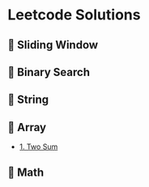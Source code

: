 # Leetcode Solutions

## 📌 Sliding Window 

## 📌 Binary Search

## 📌 String 

## 📌 Array
- [1. Two Sum](https://leetcode.com/submissions/detail/1747375526/)

## 📌 Math
